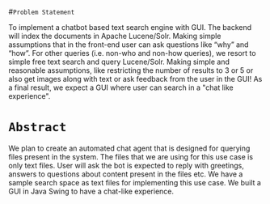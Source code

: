 #`Problem Statement`

To implement a chatbot based text search engine with GUI. The backend will index
the documents in Apache Lucene/Solr. Making simple assumptions that in the front-end user can ask questions
like “why” and “how”. For other queries (i.e. non-who and non-how queries), we
resort to simple free text search and query Lucene/Solr. Making simple and
reasonable assumptions, like restricting the number of results to 3 or 5 or also get images
along with text or ask feedback from the user in the GUI! As a final result, we expect a
GUI where user can search in a "chat like experience".


# `Abstract`

We plan to create an automated chat agent that is designed for querying files present in the system. The files that we are using for this use case is only text files. User will ask the bot is expected to reply with greetings, answers to questions about content present in the files etc. We have a sample search space as text files for implementing this use case. We built a GUI in Java Swing to have a chat-like experience.
